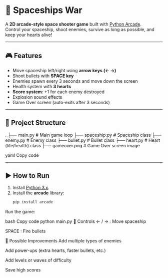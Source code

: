 # 🚀 Spaceships War  

A **2D arcade-style space shooter game** built with [Python Arcade](https://api.arcade.academy/).  
Control your spaceship, shoot enemies, survive as long as possible, and keep your hearts alive!  

---

## 🎮 Features
- Move spaceship left/right using **arrow keys (← →)**  
- Shoot bullets with **SPACE key**  
- Enemies spawn every 3 seconds and move down the screen  
- Health system with **3 hearts**  
- **Score system**: +1 for each enemy destroyed  
- Explosion sound effects  
- Game Over screen (auto-exits after 3 seconds)  

---


## 📂 Project Structure
.
├── main.py # Main game loop
├── spaceship.py # Spaceship class
├── enemy.py # Enemy class
├── bullet.py # Bullet class
├── heart.py # Heart (life/health) class
├── gameover.png # Game Over screen image

yaml
Copy code

---

## ▶️ How to Run
1. Install [Python 3.x](https://www.python.org/downloads/).  
2. Install the **arcade** library:  
   ```bash
   pip install arcade
Run the game:

bash
Copy code
python main.py
📝 Controls
← / → : Move spaceship

SPACE : Fire bullets

🔮 Possible Improvements
Add multiple types of enemies

Add power-ups (extra hearts, faster bullets, etc.)

Add levels or waves of difficulty

Save high scores